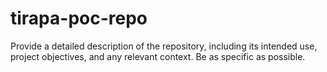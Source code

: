 # tirapa-poc-repo
Provide a detailed description of the repository, including its intended use, project objectives, and any relevant context. Be as specific as possible.
